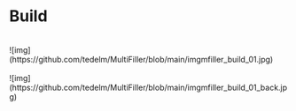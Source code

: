 # Build

</br>
![img](https://github.com/tedelm/MultiFiller/blob/main/imgmfiller_build_01.jpg)
</br></br>
![img](https://github.com/tedelm/MultiFiller/blob/main/imgmfiller_build_01_back.jpg)
</br>